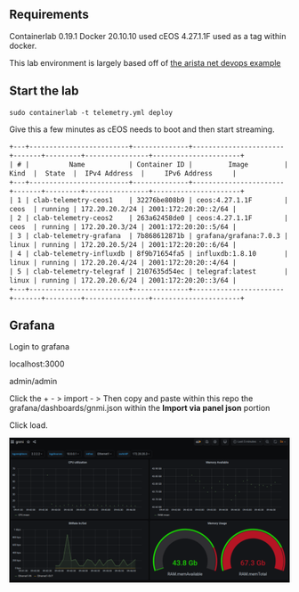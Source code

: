 ## Requirements
Containerlab 0.19.1
Docker 20.10.10 used
cEOS 4.27.1.1F used as a tag within docker.

This lab environment is largely based off of [the arista net devops example](https://github.com/arista-netdevops-community/arista_eos_streaming_telemetry_with_gnmi_and_telegraf/blob/master/README.md)

## Start the lab

```
sudo containerlab -t telemetry.yml deploy
```
Give this a few minutes as cEOS needs to boot and then start streaming.

```
+---+-------------------------+--------------+-----------------------+-------+---------+----------------+----------------------+
| # |          Name           | Container ID |         Image         | Kind  |  State  |  IPv4 Address  |     IPv6 Address     |
+---+-------------------------+--------------+-----------------------+-------+---------+----------------+----------------------+
| 1 | clab-telemetry-ceos1    | 32276be808b9 | ceos:4.27.1.1F        | ceos  | running | 172.20.20.2/24 | 2001:172:20:20::2/64 |
| 2 | clab-telemetry-ceos2    | 263a62458de0 | ceos:4.27.1.1F        | ceos  | running | 172.20.20.3/24 | 2001:172:20:20::5/64 |
| 3 | clab-telemetry-grafana  | 7b868612871b | grafana/grafana:7.0.3 | linux | running | 172.20.20.5/24 | 2001:172:20:20::6/64 |
| 4 | clab-telemetry-influxdb | 8f9b71654fa5 | influxdb:1.8.10       | linux | running | 172.20.20.4/24 | 2001:172:20:20::4/64 |
| 5 | clab-telemetry-telegraf | 2107635d54ec | telegraf:latest       | linux | running | 172.20.20.6/24 | 2001:172:20:20::3/64 |
+---+-------------------------+--------------+-----------------------+-------+---------+----------------+----------------------+
```

## Grafana

Login to grafana

localhost:3000

admin/admin

Click the + - > import - > Then copy and paste within this repo the grafana/dashboards/gnmi.json within the <b>Import via panel json</b> portion

Click load.

![Grafana](images/grafana.png)